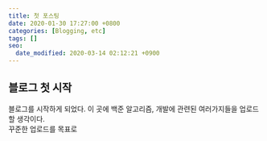 ```yaml
---
title: 첫 포스팅
date: 2020-01-30 17:27:00 +0800
categories: [Blogging, etc]
tags: []
seo:
  date_modified: 2020-03-14 02:12:21 +0900
---
```


## 블로그 첫 시작

블로그를 시작하게 되었다. 이 곳에 백준 알고리즘, 개발에 관련된 여러가지들을 업로드 할 생각이다.  
꾸준한 업로드를 목표로
